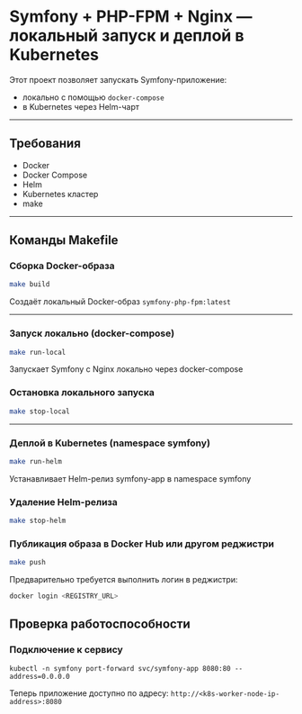 # Symfony + PHP-FPM + Nginx — локальный запуск и деплой в Kubernetes

Этот проект позволяет запускать Symfony-приложение:

- локально с помощью `docker-compose`
- в Kubernetes через Helm-чарт

---

## Требования

- Docker
- Docker Compose
- Helm
- Kubernetes кластер
- make

---

## Команды Makefile

### Сборка Docker-образа

```bash
make build
```
Создаёт локальный Docker-образ `symfony-php-fpm:latest`

---

### Запуск локально (docker-compose)

```bash
make run-local
```
Запускает Symfony с Nginx локально через docker-compose

### Остановка локального запуска

```bash
make stop-local
```

---

### Деплой в Kubernetes (namespace symfony)

```bash
make run-helm
```
Устанавливает Helm-релиз symfony-app в namespace symfony

### Удаление Helm-релиза

```bash
make stop-helm
```

### Публикация образа в Docker Hub или другом реджистри

```bash
make push
```
Предварительно требуется выполнить логин в реджистри:
```bash
docker login <REGISTRY_URL>
```

## Проверка работоспособности

### Подключение к сервису

```
kubectl -n symfony port-forward svc/symfony-app 8080:80 --address=0.0.0.0
```
Теперь приложение доступно по адресу:
`http://<k8s-worker-node-ip-address>:8080`
